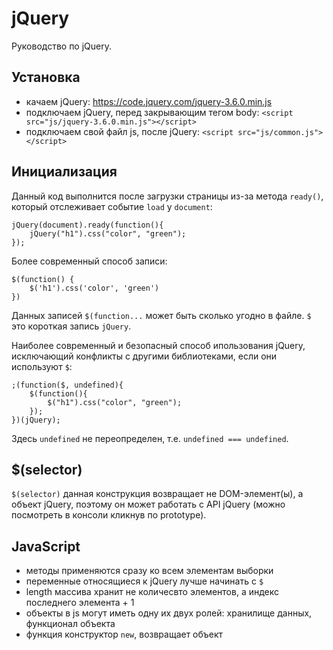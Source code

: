 # jQuery
Руководство по jQuery.

## Установка
- качаем jQuery: https://code.jquery.com/jquery-3.6.0.min.js
- подключаем jQuery, перед закрывающим тегом body: `<script src="js/jquery-3.6.0.min.js"></script>`
- подключаем свой файл js, после jQuery: `<script src="js/common.js"></script>`

## Инициализация
Данный код выполнится после загрузки страницы из-за метода `ready()`, который отслеживает событие `load` у `document`:

    jQuery(document).ready(function(){
        jQuery("h1").css("color", "green");
    });

Более современный способ записи:

    $(function() {
        $('h1').css('color', 'green')
    })

Данных записей `$(function...` может быть сколько угодно в файле. `$` это короткая запись `jQuery`.

Наиболее современный и безопасный способ ипользования jQuery, исключающий конфликты с другими библиотеками, если они используют `$`:

    ;(function($, undefined){
        $(function(){
            $("h1").css("color", "green");
        });
    })(jQuery);

Здесь `undefined` не переопределен, т.е. `undefined === undefined`.

## $(selector)
`$(selector)` данная конструкция возвращает не DOM-элемент(ы), а объект jQuery, поэтому он может работать с API jQuery (можно посмотреть в консоли кликнув по prototype).

## JavaScript
- методы применяются сразу ко всем элементам выборки
- переменные относящиеся к jQuery лучше начинать с `$`
- length массива хранит не количесвто элементов, а индекс последнего элемента + 1
- объекты в js могут иметь одну их двух ролей: хранилище данных, функционал объекта
- функция конструктор `new`, возвращает объект
